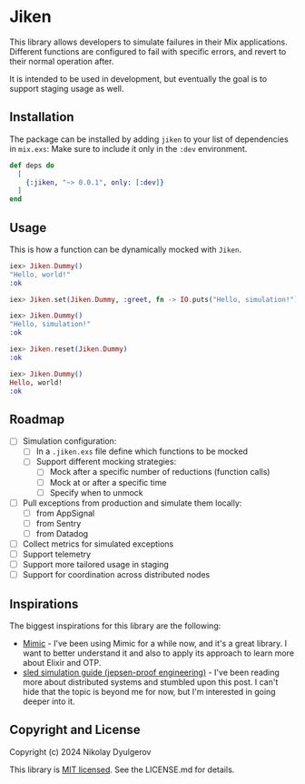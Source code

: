 # Jiken

This library allows developers to simulate failures in their Mix applications. Different functions are configured to fail with specific errors, and revert to their normal operation after.

It is intended to be used in development, but eventually the goal is to support staging usage as well.

## Installation

The package can be installed by adding `jiken` to your list of dependencies in `mix.exs`:
Make sure to include it only in the `:dev` environment.

```elixir
def deps do
  [
    {:jiken, "~> 0.0.1", only: [:dev]}
  ]
end
```

## Usage

This is how a function can be dynamically mocked with `Jiken`.

```elixir
iex> Jiken.Dummy()
"Hello, world!"
:ok 

iex> Jiken.set(Jiken.Dummy, :greet, fn -> IO.puts("Hello, simulation!") end)

iex> Jiken.Dummy()
"Hello, simulation!"
:ok

iex> Jiken.reset(Jiken.Dummy)
:ok

iex> Jiken.Dummy()
Hello, world!
:ok
```

## Roadmap
- [ ] Simulation configuration:
  - [ ] In a `.jiken.exs` file define which functions to be mocked
  - [ ] Support different mocking strategies:
    - [ ] Mock after a specific number of reductions (function calls)
    - [ ] Mock at or after a specific time
    - [ ] Specify when to unmock
- [ ] Pull exceptions from production and simulate them locally:
  - [ ] from AppSignal
  - [ ] from Sentry
  - [ ] from Datadog
- [ ] Collect metrics for simulated exceptions
- [ ] Support telemetry
- [ ] Support more tailored usage in staging
- [ ] Support for coordination across distributed nodes

## Inspirations

The biggest inspirations for this library are the following:
- [Mimic](https://github.com/edgurgel/mimic) - I've been using Mimic for a while now, and it's a great library.
I want to better understand it and also to apply its approach to learn more about Elixir and OTP.
- [sled simulation guide (jepsen-proof engineering)](https://sled.rs/simulation.html) - I've been reading more about distributed systems and stumbled upon this post.
I can't hide that the topic is beyond me for now, but I'm interested in going deeper into it.

## Copyright and License

Copyright (c) 2024 Nikolay Dyulgerov

This library is [MIT licensed](https://github.com/nicolayd/jiklen/blob/main/LICENSE.md). See the LICENSE.md for details.
